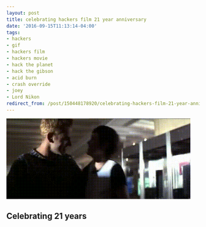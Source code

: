 ```yaml
---
layout: post
title: celebrating hackers film 21 year anniversary
date: '2016-09-15T11:13:14-04:00'
tags:
- hackers
- gif
- hackers film
- hackers movie
- hack the planet
- hack the gibson
- acid burn
- crash override
- joey
- Lord Nikon
redirect_from: /post/150448178920/celebrating-hackers-film-21-year-anniversary
---
```

 ![](/images/tumblr_odjwy2ZUDM1tqzrm7o1_500.gif)  

## Celebrating 21 years
